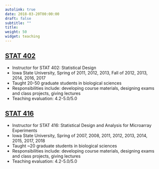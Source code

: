 ```yaml
---
autolink: true
date: 2018-03-20T00:00:00
draft: false
subtitle: ""
title: 
weight: 50
widget: teaching
---
```


## [STAT 402](http://stat.iastate.edu/)
- Instructor for STAT 402: Statistical Design 
- Iowa State University, Spring of 2011, 2012, 2013, Fall of 2012, 2013, 2014, 2016, 2017 
- Taught 20-50 graduate students in biological sciences 
- Responsibilities include: developing course materials, designing exams and class projects, giving lectures 
- Teaching evaluation: 4.2-5.0/5.0

## [STAT 416](/teach/STAT416)
- Instructor for STAT 416: Statistical Design and Analysis for Microarray Experiments
- Iowa State University, Spring of 2007, 2008, 2011, 2012, 2013, 2014, 2015, 2017, 2018
- Taught ~20 graduate students in biological sciences
- Responsibilities include: developing course materials, designing exams and class projects,
giving lectures
- Teaching evaluation: 4.2-5.0/5.0
